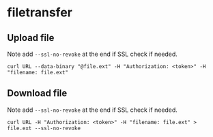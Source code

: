 # filetransfer

## Upload file

Note add `--ssl-no-revoke` at the end if SSL check if needed.

```
curl URL --data-binary "@file.ext" -H "Authorization: <token>" -H "filename: file.ext"
```

## Download file
Note add `--ssl-no-revoke` at the end if SSL check if needed.

```
curl URL -H "Authorization: <token>" -H "filename: file.ext" > file.ext --ssl-no-revoke
```
